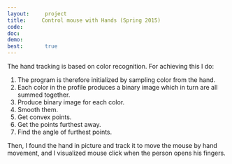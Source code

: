 ```yaml
---
layout:     project
title:     Control mouse with Hands (Spring 2015)
code:  
doc:        
demo:
best:       true
---
```

The hand tracking is based on color recognition.  For achieving this I do: 
1) The program is therefore initialized by sampling color from the hand. 
2) Each color in the profile produces a binary image which in turn are all summed together.
3) Produce binary image for each color.
4) Smooth them.
5) Get convex points.
6) Get the points furthest away.
7) Find the angle of furthest points.

Then, I found the hand in picture and track it to move the mouse by hand movement, and I visualized mouse click when the person opens his fingers. 
